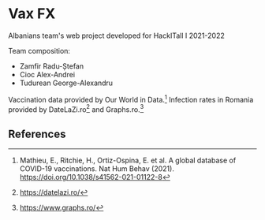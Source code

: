 # Vax FX

Albanians team's web project developed for HackITall I 2021-2022

Team composition:
- Zamfir Radu-Ștefan
- Cioc Alex-Andrei
- Tudurean George-Alexandru

Vaccination data provided by Our World in Data.[^1]
Infection rates in Romania provided by DateLaZi.ro[^2] and Graphs.ro.[^3]

## References
[^1]: Mathieu, E., Ritchie, H., Ortiz-Ospina, E. et al. A global database of COVID-19 vaccinations. Nat Hum Behav (2021). https://doi.org/10.1038/s41562-021-01122-8
[^2]: https://datelazi.ro/
[^3]: https://www.graphs.ro/